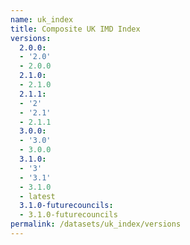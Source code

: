 ```yaml
---
name: uk_index
title: Composite UK IMD Index
versions:
  2.0.0:
  - '2.0'
  - 2.0.0
  2.1.0:
  - 2.1.0
  2.1.1:
  - '2'
  - '2.1'
  - 2.1.1
  3.0.0:
  - '3.0'
  - 3.0.0
  3.1.0:
  - '3'
  - '3.1'
  - 3.1.0
  - latest
  3.1.0-futurecouncils:
  - 3.1.0-futurecouncils
permalink: /datasets/uk_index/versions
---
```

